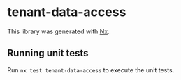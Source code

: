 # tenant-data-access

This library was generated with [Nx](https://nx.dev).

## Running unit tests

Run `nx test tenant-data-access` to execute the unit tests.
